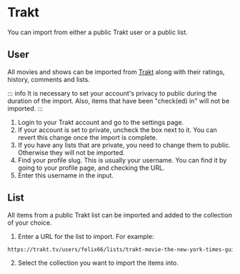 # Trakt

You can import from either a public Trakt user or a public list.

## User

All movies and shows can be imported from [Trakt](https://trakt.tv) along with
their ratings, history, comments and lists.

::: info
It is necessary to set your account's privacy to public during the duration of the
import. Also, items that have been "check(ed) in" will not be imported.
:::

1. Login to your Trakt account and go to the settings page.
2. If your account is set to private, uncheck the box next to it. You can revert
  this change once the import is complete.
3. If you have any lists that are private, you need to change them to public.
  Otherwise they will not be imported.
4. Find your profile slug. This is usually your username. You can find it by
  going to your profile page, and checking the URL.
5. Enter this username in the input.

## List

All items from a public Trakt list can be imported and added to the collection of your
choice.

1. Enter a URL for the list to import. For example:

```txt
https://trakt.tv/users/felix66/lists/trakt-movie-the-new-york-times-guide-to-the-best-1-000-movies-ever-made?sort=rank,asc`.
```

2. Select the collection you want to import the items into.
